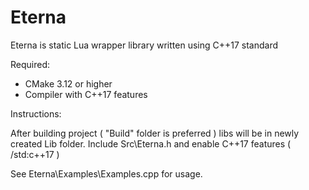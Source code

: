 # Eterna
Eterna is static Lua wrapper library written using C++17 standard

Required:

- CMake 3.12 or higher
- Compiler with C++17 features

Instructions:

After building project ( "Build" folder is preferred ) libs will be in newly created Lib folder.
Include Src\Eterna.h and enable C++17 features ( /std:c++17 )

See Eterna\Examples\Examples.cpp for usage.